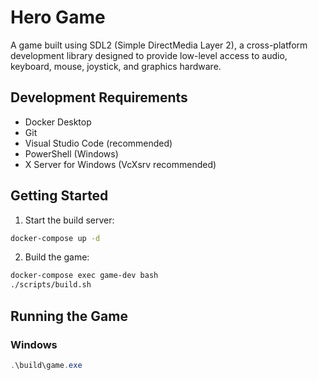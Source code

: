 # Hero Game

A game built using SDL2 (Simple DirectMedia Layer 2), a cross-platform development library designed to provide low-level access to audio, keyboard, mouse, joystick, and graphics hardware.

## Development Requirements

- Docker Desktop
- Git
- Visual Studio Code (recommended)
- PowerShell (Windows)
- X Server for Windows (VcXsrv recommended)

## Getting Started

1. Start the build server:
```bash
docker-compose up -d
```
2. Build the game:
```bash
docker-compose exec game-dev bash
./scripts/build.sh
```

## Running the Game

### Windows

```powershell
.\build\game.exe
```

